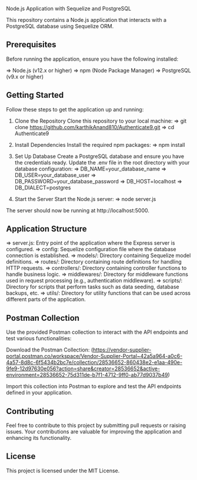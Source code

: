Node.js Application with Sequelize and PostgreSQL

This repository contains a Node.js application that interacts with a PostgreSQL database using Sequelize ORM.

## Prerequisites

Before running the application, ensure you have the following installed:

=> Node.js (v12.x or higher)
=> npm (Node Package Manager)
=> PostgreSQL (v9.x or higher)

## Getting Started

Follow these steps to get the application up and running:

1. Clone the Repository
   Clone this repository to your local machine:
   => git clone https://github.com/karthikAnand810/Authenticate9.git
   => cd Authenticate9

2. Install Dependencies
   Install the required npm packages:
   => npm install

3. Set Up Database
   Create a PostgreSQL database and ensure you have the credentials ready. Update the .env file in the root directory with your database configuration:
   => DB_NAME=your_database_name
   => DB_USER=your_database_user
   => DB_PASSWORD=your_database_password
   => DB_HOST=localhost
   => DB_DIALECT=postgres

4. Start the Server
   Start the Node.js server:
   => node server.js

The server should now be running at http://localhost:5000.

## Application Structure

=> server.js: Entry point of the application where the Express server is configured.
=> config: Sequelize configuration file where the database connection is established.
=> models/: Directory containing Sequelize model definitions.
=> routes/: Directory containing route definitions for handling HTTP requests.
=> controllers/: Directory containing controller functions to handle business logic.
=> middlewares/: Directory for middleware functions used in request processing (e.g., authentication middleware).
=> scripts/: Directory for scripts that perform tasks such as data seeding, database backups, etc.
=> utils/: Directory for utility functions that can be used across different parts of the application.

## Postman Collection

Use the provided Postman collection to interact with the API endpoints and test various functionalities:

Download the Postman Collection: (https://vendor-supplier-portal.postman.co/workspace/Vendor-Supplier-Portal~42a5a964-a0c6-4a57-8d8c-6f5434b2bc7e/collection/28536652-860438e2-e1aa-490e-9fe9-12d97630e056?action=share&creator=28536652&active-environment=28536652-75d311de-b7f1-4712-9ff0-ab77d9037b49)

Import this collection into Postman to explore and test the API endpoints defined in your application.

## Contributing

Feel free to contribute to this project by submitting pull requests or raising issues. Your contributions are valuable for improving the application and enhancing its functionality.

## License

This project is licensed under the MIT License.
